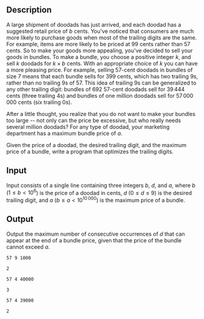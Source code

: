 ## Description

A large shipment of doodads has just arrived, and each doodad has a suggested retail price of $b$ cents. You've noticed that consumers are much more likely to purchase goods when most of the trailing digits are the same. For example, items are more likely to be priced at $99$ cents rather than $57$ cents. So to make your goods more appealing, you've decided to sell your goods in bundles. To make a bundle, you choose a positive integer $k$, and sell $k$ doodads for $k \times b$ cents. With an appropriate choice of $k$ you can have a more pleasing price. For example, selling $57$-cent doodads in bundles of size $7$ means that each bundle sells for $399$ cents, which has two trailing $9$s, rather than no trailing $9$s of $57$. This idea of trailing $9$s can be generalized to any other trailing digit: bundles of $692$ $57$-cent doodads sell for $39\,444$ cents (three trailing $4$s) and bundles of one million doodads sell for $57\,000\,000$ cents (six trailing $0$s).

After a little thought, you realize that you do not want to make your bundles too large -- not only can the price be excessive, but who really needs several million doodads? For any type of doodad, your marketing department has a maximum bundle price of $a$.

Given the price of a doodad, the desired trailing digit, and the maximum price of a bundle, write a program that optimizes the trailing digits.

## Input

Input consists of a single line containing three integers $b$, $d$, and $a$, where $b$ ($1 \leq b < 10^{6}$) is the price of a doodad in cents, $d$ ($0 \leq d \leq 9$) is the desired trailing digit, and $a$ ($b \leq a < 10^{10\,000}$) is the maximum price of a bundle.

## Output

Output the maximum number of consecutive occurrences of $d$ that can appear at the end of a bundle price, given that the price of the bundle cannot exceed $a$.

```input1
57 9 1000

```

```output1
2

```

```input2
57 4 40000

```

```output2
3

```

```input3
57 4 39000

```

```output3
2

```

